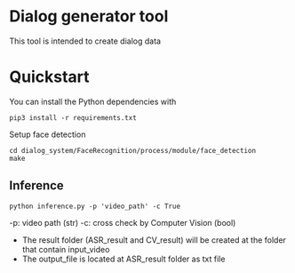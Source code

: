 # Dialog generator tool
This tool is intended to create dialog data

# Quickstart
You can install the Python dependencies with
```
pip3 install -r requirements.txt
```

Setup face detection
```
cd dialog_system/FaceRecognition/process/module/face_detection
make
```

## Inference

```
python inference.py -p 'video_path' -c True
```
-p: video path (str)
-c: cross check by Computer Vision (bool)
- The result folder (ASR_result and CV_result) will be created at the folder that contain input_video
- The output_file is located at ASR_result folder as txt file
